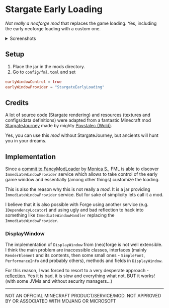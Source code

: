 # Stargate Early Loading

_Not really a neoforge mod_ that replaces the game loading.
Yes, including the early neoforge loading with a custom one.

<details>
<summary>Screenshots</summary>
<img alt="Neoforge early loading" src="https://github.com/lukaskabc/StargateEarlyLoading/blob/main/docs/earlyloading1.png" />
<br>
<img alt="Minecraft loading" src="https://github.com/lukaskabc/StargateEarlyLoading/blob/main/docs/earlyloading2.png" />
</details>

## Setup

1. Place the jar in the mods directory.
2. Go to `config/fml.toml` and set

```toml
earlyWindowControl = true
earlyWindowProvider = "StargateEarlyLoading"
```

## Credits

A lot of source code (Stargate rendering) and resources (textures and configs/data definitions) were adapted from
a fantastic Minecraft mod [StargateJourney](https://github.com/Povstalec/StargateJourney)
made by mighty [Povstalec (Wold)](https://github.com/Povstalec).

Yes, you can use this _mod_ without StargateJourney, but ancients will hunt you in your dreams.

## Implementation

Since
a [commit to FancyModLoader](https://github.com/neoforged/FancyModLoader/commit/d492af572239803b10d1769027d661b14811161f)
by [Monica S.](https://github.com/FiniteReality), FML is able to discover
`ImmediateWindowProvider` service which allows to take control of the early game window and essentially (among other
things)
customize the loading.

This is also the reason why this is not really a _mod_.
It is a jar providing `ImmediateWindowProvider` service.
But for sake of simplicity lets call it a mod.

I believe that it is also possible with Forge using another service (e.g. `IDependencyLocator`)
and using ugly and bad reflection to hack into something like `ImmediateWindowHandler` replacing the
`ImmediateWindowProvider`.

### DisplayWindow

The implementation of `DisplayWindow` from (neo)forge is not well extensible.  
I think the main problem are inaccessible classes, interfaces (mainly `RenderElement` and its contents, then some small
ones - `SimpleFont`, `PerformanceInfo` and probably others),
methods and fields in `DisplayWindow`.

For this reason, I was forced to resort to a very desperate
approach - [reflection](https://github.com/lukaskabc/StargateEarlyLoading/tree/main/src/main/java/cz/lukaskabc/minecraft/mod_loader/loading/stargate_early_loading/reflection).
Yes it is bad, it is slow and everything what not.
BUT it works! (with some JVMs and without security managers...)

___

NOT AN OFFICIAL MINECRAFT PRODUCT/SERVICE/MOD. NOT APPROVED BY OR ASSOCIATED WITH MOJANG OR MICROSOFT